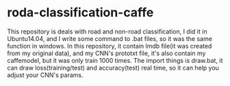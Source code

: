 # roda-classification-caffe
This repository is  deals with road and non-road classification, I did it in Ubuntu14.04, and I write some command to .bat files, so it was the same function in windows.
In this repository, it contain lmdb file(it was created from my original data), and my CNN's prototxt file, it's also contain my caffemodel, but it was only train 1000 times.
The import things is draw.bat, it can draw loss(training/test) and accuracy(test) real time, so it can help you adjust your CNN's params.
